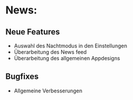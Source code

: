 # News:
## Neue Features

- Auswahl des Nachtmodus in den Einstellungen
- Überarbeitung des News feed
- Überarbeitung des allgemeinen Appdesigns

## Bugfixes

- Allgemeine Verbesserungen
